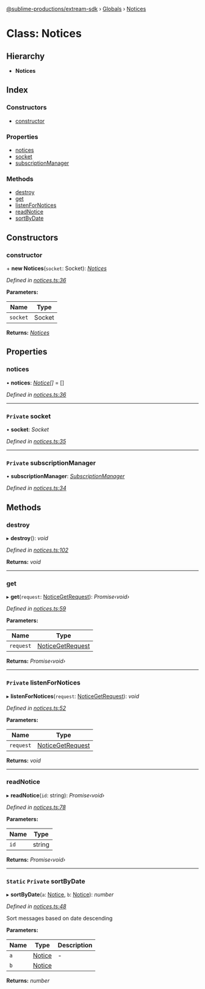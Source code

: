 [@sublime-productions/extream-sdk](../README.md) › [Globals](../globals.md) › [Notices](notices.md)

# Class: Notices

## Hierarchy

* **Notices**

## Index

### Constructors

* [constructor](notices.md#constructor)

### Properties

* [notices](notices.md#notices)
* [socket](notices.md#private-socket)
* [subscriptionManager](notices.md#private-subscriptionmanager)

### Methods

* [destroy](notices.md#destroy)
* [get](notices.md#get)
* [listenForNotices](notices.md#private-listenfornotices)
* [readNotice](notices.md#readnotice)
* [sortByDate](notices.md#static-private-sortbydate)

## Constructors

###  constructor

\+ **new Notices**(`socket`: Socket): *[Notices](notices.md)*

*Defined in [notices.ts:36](https://github.com/Extream-SaaS/ex-sdk/blob/9472f23/src/notices.ts#L36)*

**Parameters:**

Name | Type |
------ | ------ |
`socket` | Socket |

**Returns:** *[Notices](notices.md)*

## Properties

###  notices

• **notices**: *[Notice](../interfaces/notice.md)[]* = []

*Defined in [notices.ts:36](https://github.com/Extream-SaaS/ex-sdk/blob/9472f23/src/notices.ts#L36)*

___

### `Private` socket

• **socket**: *Socket*

*Defined in [notices.ts:35](https://github.com/Extream-SaaS/ex-sdk/blob/9472f23/src/notices.ts#L35)*

___

### `Private` subscriptionManager

• **subscriptionManager**: *[SubscriptionManager](subscriptionmanager.md)*

*Defined in [notices.ts:34](https://github.com/Extream-SaaS/ex-sdk/blob/9472f23/src/notices.ts#L34)*

## Methods

###  destroy

▸ **destroy**(): *void*

*Defined in [notices.ts:102](https://github.com/Extream-SaaS/ex-sdk/blob/9472f23/src/notices.ts#L102)*

**Returns:** *void*

___

###  get

▸ **get**(`request`: [NoticeGetRequest](../interfaces/noticegetrequest.md)): *Promise‹void›*

*Defined in [notices.ts:59](https://github.com/Extream-SaaS/ex-sdk/blob/9472f23/src/notices.ts#L59)*

**Parameters:**

Name | Type |
------ | ------ |
`request` | [NoticeGetRequest](../interfaces/noticegetrequest.md) |

**Returns:** *Promise‹void›*

___

### `Private` listenForNotices

▸ **listenForNotices**(`request`: [NoticeGetRequest](../interfaces/noticegetrequest.md)): *void*

*Defined in [notices.ts:52](https://github.com/Extream-SaaS/ex-sdk/blob/9472f23/src/notices.ts#L52)*

**Parameters:**

Name | Type |
------ | ------ |
`request` | [NoticeGetRequest](../interfaces/noticegetrequest.md) |

**Returns:** *void*

___

###  readNotice

▸ **readNotice**(`id`: string): *Promise‹void›*

*Defined in [notices.ts:78](https://github.com/Extream-SaaS/ex-sdk/blob/9472f23/src/notices.ts#L78)*

**Parameters:**

Name | Type |
------ | ------ |
`id` | string |

**Returns:** *Promise‹void›*

___

### `Static` `Private` sortByDate

▸ **sortByDate**(`a`: [Notice](../interfaces/notice.md), `b`: [Notice](../interfaces/notice.md)): *number*

*Defined in [notices.ts:48](https://github.com/Extream-SaaS/ex-sdk/blob/9472f23/src/notices.ts#L48)*

Sort messages based on date descending

**Parameters:**

Name | Type | Description |
------ | ------ | ------ |
`a` | [Notice](../interfaces/notice.md) | - |
`b` | [Notice](../interfaces/notice.md) |   |

**Returns:** *number*
